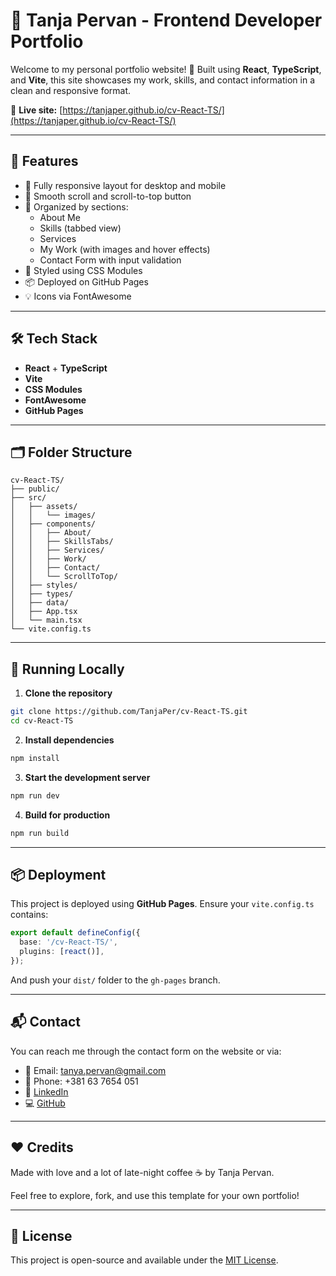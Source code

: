 # 💼 Tanja Pervan - Frontend Developer Portfolio

Welcome to my personal portfolio website! 👋
Built using **React**, **TypeScript**, and **Vite**, this site showcases my work, skills, and contact information in a clean and responsive format.

🔗 **Live site:** [https://tanjaper.github.io/cv-React-TS/](https://tanjaper.github.io/cv-React-TS/)

---

## 🌟 Features

- 📱 Fully responsive layout for desktop and mobile
- 🚀 Smooth scroll and scroll-to-top button
- 🎯 Organized by sections:
  - About Me
  - Skills (tabbed view)
  - Services
  - My Work (with images and hover effects)
  - Contact Form with input validation
- 🎨 Styled using CSS Modules
- 📦 Deployed on GitHub Pages
- 💡 Icons via FontAwesome

---

## 🛠️ Tech Stack

- **React** + **TypeScript**
- **Vite**
- **CSS Modules**
- **FontAwesome**
- **GitHub Pages**

---

## 🗂️ Folder Structure

```
cv-React-TS/
├── public/
├── src/
│   ├── assets/
│   │   └── images/
│   ├── components/
│   │   ├── About/
│   │   ├── SkillsTabs/
│   │   ├── Services/
│   │   ├── Work/
│   │   ├── Contact/
│   │   └── ScrollToTop/
│   ├── styles/
│   ├── types/
│   ├── data/
│   ├── App.tsx
│   └── main.tsx
└── vite.config.ts
```

---

## 🚀 Running Locally

1. **Clone the repository**

```bash
git clone https://github.com/TanjaPer/cv-React-TS.git
cd cv-React-TS
```

2. **Install dependencies**

```bash
npm install
```

3. **Start the development server**

```bash
npm run dev
```

4. **Build for production**

```bash
npm run build
```

---

## 📦 Deployment

This project is deployed using **GitHub Pages**.
Ensure your `vite.config.ts` contains:

```ts
export default defineConfig({
  base: '/cv-React-TS/',
  plugins: [react()],
});
```

And push your `dist/` folder to the `gh-pages` branch.

---

## 📬 Contact

You can reach me through the contact form on the website or via:

- 📧 Email: tanya.pervan@gmail.com
- 📱 Phone: +381 63 7654 051
- 🔗 [LinkedIn](https://rs.linkedin.com/in/tanja-pervan-3575a61b9)
- 💻 [GitHub](https://github.com/TanjaPer)

---

## ❤️ Credits

Made with love and a lot of late-night coffee ☕ by Tanja Pervan.

Feel free to explore, fork, and use this template for your own portfolio!

---

## 📝 License

This project is open-source and available under the [MIT License](LICENSE).
